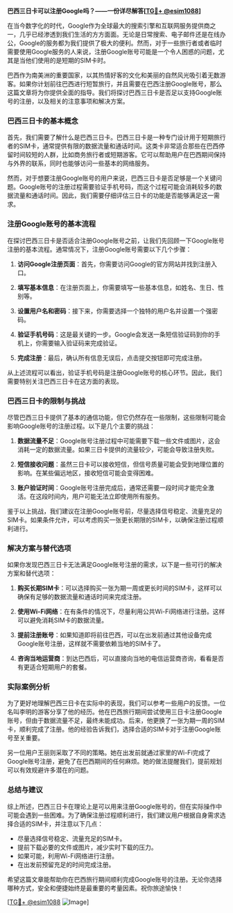 **巴西三日卡可以注册Google吗？——一份详尽解答[[TG💪+ @esim1088](https://t.me/s/esim1088)]**

在当今数字化的时代，Google作为全球最大的搜索引擎和互联网服务提供商之一，几乎已经渗透到我们生活的方方面面。无论是日常搜索、电子邮件还是在线办公，Google的服务都为我们提供了极大的便利。然而，对于一些旅行者或者临时需要使用Google服务的人来说，注册Google账号可能是一个令人困惑的问题，尤其是当他们使用的是短期的SIM卡时。

巴西作为南美洲的重要国家，以其热情好客的文化和美丽的自然风光吸引着无数游客。如果你计划前往巴西进行短暂旅行，并且需要在巴西注册Google账号，那么这篇文章将为你提供全面的指导。我们将探讨巴西三日卡是否足以支持Google账号的注册，以及相关的注意事项和解决方案。

### 巴西三日卡的基本概念

首先，我们需要了解什么是巴西三日卡。巴西三日卡是一种专门设计用于短期旅行者的SIM卡，通常提供有限的数据流量和通话时间。这类卡非常适合那些在巴西停留时间较短的人群，比如商务旅行者或短期游客。它可以帮助用户在巴西期间保持与外界的联系，同时也能够访问一些基本的网络服务。

然而，对于想要注册Google账号的用户来说，巴西三日卡是否足够是一个关键问题。Google账号的注册过程需要验证手机号码，而这个过程可能会消耗较多的数据流量和通话时间。因此，我们需要仔细评估三日卡的功能是否能够满足这一需求。

### 注册Google账号的基本流程

在探讨巴西三日卡是否适合注册Google账号之前，让我们先回顾一下Google账号注册的基本流程。通常情况下，注册Google账号需要以下几个步骤：

1. **访问Google注册页面**：首先，你需要访问Google的官方网站并找到注册入口。
   
2. **填写基本信息**：在注册页面上，你需要填写一些基本信息，如姓名、生日、性别等。

3. **设置用户名和密码**：接下来，你需要选择一个独特的用户名并设置一个强密码。

4. **验证手机号码**：这是最关键的一步。Google会发送一条短信验证码到你的手机上，你需要输入验证码来完成验证。

5. **完成注册**：最后，确认所有信息无误后，点击提交按钮即可完成注册。

从上述流程可以看出，验证手机号码是注册Google账号的核心环节。因此，我们需要特别关注巴西三日卡在这方面的表现。

### 巴西三日卡的限制与挑战

尽管巴西三日卡提供了基本的通信功能，但它仍然存在一些限制，这些限制可能会影响Google账号的注册过程。以下是几个主要的挑战：

1. **数据流量不足**：Google账号注册过程中可能需要下载一些文件或图片，这会消耗一定的数据流量。如果三日卡提供的流量较少，可能会导致注册失败。

2. **短信接收问题**：虽然三日卡可以接收短信，但信号质量可能会受到地理位置的影响。在某些偏远地区，接收短信可能会变得困难。

3. **账户验证时间**：Google账号注册完成后，通常还需要一段时间才能完全激活。在这段时间内，用户可能无法立即使用所有服务。

鉴于以上挑战，我们建议在注册Google账号前，尽量选择信号稳定、流量充足的SIM卡。如果条件允许，可以考虑购买一张更长期限的SIM卡，以确保注册过程顺利进行。

### 解决方案与替代选项

如果你发现巴西三日卡无法满足Google账号注册的需求，以下是一些可行的解决方案和替代选项：

1. **购买长期SIM卡**：可以选择购买一张为期一周或更长时间的SIM卡，这样可以确保有足够的数据流量和通话时间来完成注册。

2. **使用Wi-Fi网络**：在有条件的情况下，尽量利用公共Wi-Fi网络进行注册。这样可以避免消耗SIM卡的数据流量。

3. **提前注册账号**：如果知道即将前往巴西，可以在出发前通过其他设备完成Google账号注册，这样就不需要依赖当地的SIM卡了。

4. **咨询当地运营商**：到达巴西后，可以直接向当地的电信运营商咨询，看看是否有更适合短期用户的套餐。

### 实际案例分析

为了更好地理解巴西三日卡在实际中的表现，我们可以参考一些用户的反馈。一位名叫李明的游客分享了他的经历。他在巴西旅行期间尝试使用三日卡注册Google账号，但由于数据流量不足，最终未能成功。后来，他更换了一张为期一周的SIM卡，顺利完成了注册。他的经验告诉我们，选择合适的SIM卡对于注册Google账号至关重要。

另一位用户王丽则采取了不同的策略。她在出发前就通过家里的Wi-Fi完成了Google账号注册，避免了在巴西期间的任何麻烦。她的做法提醒我们，提前规划可以有效规避许多潜在的问题。

### 总结与建议

综上所述，巴西三日卡在理论上是可以用来注册Google账号的，但在实际操作中可能会遇到一些困难。为了确保注册过程顺利进行，我们建议用户根据自身需求选择合适的SIM卡，并注意以下几点：

- 尽量选择信号稳定、流量充足的SIM卡。
- 提前下载必要的文件或图片，减少实时下载的压力。
- 如果可能，利用Wi-Fi网络进行注册。
- 在出发前预留充足的时间完成注册。

希望这篇文章能帮助你在巴西旅行期间顺利完成Google账号的注册。无论你选择哪种方式，安全和便捷始终是最重要的考量因素。祝你旅途愉快！

[[TG💪+ @esim1088](https://t.me/s/esim1088) ![Image](https://i.postimg.cc/4NQfJmqS/Snipaste-2025-05-13-00-14-12.png)]
